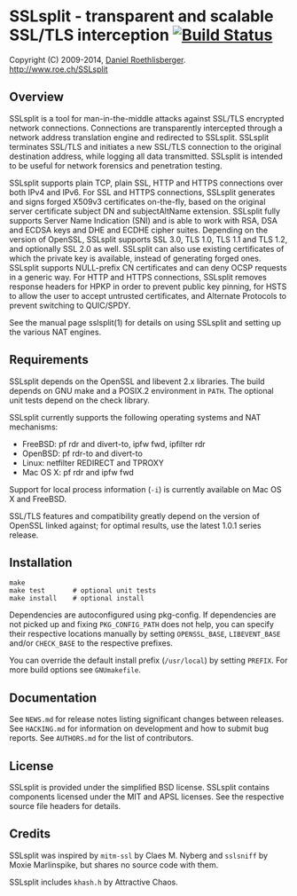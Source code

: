 # SSLsplit - transparent and scalable SSL/TLS interception [![Build Status](https://travis-ci.org/droe/sslsplit.svg?branch=master)](https://travis-ci.org/droe/sslsplit)
Copyright (C) 2009-2014, [Daniel Roethlisberger](//daniel.roe.ch/).  
http://www.roe.ch/SSLsplit


## Overview

SSLsplit is a tool for man-in-the-middle attacks against SSL/TLS encrypted
network connections.  Connections are transparently intercepted through a
network address translation engine and redirected to SSLsplit.  SSLsplit
terminates SSL/TLS and initiates a new SSL/TLS connection to the original
destination address, while logging all data transmitted.  SSLsplit is intended
to be useful for network forensics and penetration testing.

SSLsplit supports plain TCP, plain SSL, HTTP and HTTPS connections over both
IPv4 and IPv6.  For SSL and HTTPS connections, SSLsplit generates and signs
forged X509v3 certificates on-the-fly, based on the original server certificate
subject DN and subjectAltName extension.  SSLsplit fully supports Server Name
Indication (SNI) and is able to work with RSA, DSA and ECDSA keys and DHE and
ECDHE cipher suites.  Depending on the version of OpenSSL, SSLsplit supports
SSL 3.0, TLS 1.0, TLS 1.1 and TLS 1.2, and optionally SSL 2.0 as well.
SSLsplit can also use existing certificates of which the private key is
available, instead of generating forged ones.  SSLsplit supports NULL-prefix CN
certificates and can deny OCSP requests in a generic way.  For HTTP and HTTPS
connections, SSLsplit removes response headers for HPKP in order to prevent
public key pinning, for HSTS to allow the user to accept untrusted
certificates, and Alternate Protocols to prevent switching to QUIC/SPDY.

See the manual page sslsplit(1) for details on using SSLsplit and setting up
the various NAT engines.


## Requirements

SSLsplit depends on the OpenSSL and libevent 2.x libraries.
The build depends on GNU make and a POSIX.2 environment in `PATH`.
The optional unit tests depend on the check library.

SSLsplit currently supports the following operating systems and NAT mechanisms:

-   FreeBSD: pf rdr and divert-to, ipfw fwd, ipfilter rdr
-   OpenBSD: pf rdr-to and divert-to
-   Linux: netfilter REDIRECT and TPROXY
-   Mac OS X: pf rdr and ipfw fwd

Support for local process information (`-i`) is currently available on Mac OS X
and FreeBSD.

SSL/TLS features and compatibility greatly depend on the version of OpenSSL
linked against; for optimal results, use the latest 1.0.1 series release.


## Installation

    make
    make test       # optional unit tests
    make install    # optional install

Dependencies are autoconfigured using pkg-config.  If dependencies are not
picked up and fixing `PKG_CONFIG_PATH` does not help, you can specify their
respective locations manually by setting `OPENSSL_BASE`, `LIBEVENT_BASE` and/or
`CHECK_BASE` to the respective prefixes.

You can override the default install prefix (`/usr/local`) by setting `PREFIX`.
For more build options see `GNUmakefile`.


## Documentation

See `NEWS.md` for release notes listing significant changes between releases.
See `HACKING.md` for information on development and how to submit bug reports.
See `AUTHORS.md` for the list of contributors.


## License

SSLsplit is provided under the simplified BSD license.
SSLsplit contains components licensed under the MIT and APSL licenses.
See the respective source file headers for details.


## Credits

SSLsplit was inspired by `mitm-ssl` by Claes M. Nyberg and `sslsniff` by Moxie
Marlinspike, but shares no source code with them.

SSLsplit includes `khash.h` by Attractive Chaos.


